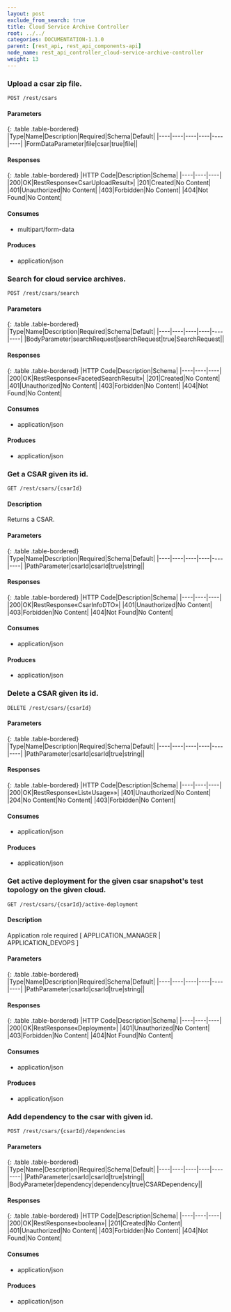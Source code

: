 ```yaml
---
layout: post
exclude_from_search: true
title: Cloud Service Archive Controller
root: ../../
categories: DOCUMENTATION-1.1.0
parent: [rest_api, rest_api_components-api]
node_name: rest_api_controller_cloud-service-archive-controller
weight: 13
---
```


### Upload a csar zip file.
```
POST /rest/csars
```

#### Parameters

{: .table .table-bordered}
|Type|Name|Description|Required|Schema|Default|
|----|----|----|----|----|----|
|FormDataParameter|file|csar|true|file||


#### Responses

{: .table .table-bordered}
|HTTP Code|Description|Schema|
|----|----|----|
|200|OK|RestResponse«CsarUploadResult»|
|201|Created|No Content|
|401|Unauthorized|No Content|
|403|Forbidden|No Content|
|404|Not Found|No Content|


#### Consumes

* multipart/form-data

#### Produces

* application/json

### Search for cloud service archives.
```
POST /rest/csars/search
```

#### Parameters

{: .table .table-bordered}
|Type|Name|Description|Required|Schema|Default|
|----|----|----|----|----|----|
|BodyParameter|searchRequest|searchRequest|true|SearchRequest||


#### Responses

{: .table .table-bordered}
|HTTP Code|Description|Schema|
|----|----|----|
|200|OK|RestResponse«FacetedSearchResult»|
|201|Created|No Content|
|401|Unauthorized|No Content|
|403|Forbidden|No Content|
|404|Not Found|No Content|


#### Consumes

* application/json

#### Produces

* application/json

### Get a CSAR given its id.
```
GET /rest/csars/{csarId}
```

#### Description

Returns a CSAR.

#### Parameters

{: .table .table-bordered}
|Type|Name|Description|Required|Schema|Default|
|----|----|----|----|----|----|
|PathParameter|csarId|csarId|true|string||


#### Responses

{: .table .table-bordered}
|HTTP Code|Description|Schema|
|----|----|----|
|200|OK|RestResponse«CsarInfoDTO»|
|401|Unauthorized|No Content|
|403|Forbidden|No Content|
|404|Not Found|No Content|


#### Consumes

* application/json

#### Produces

* application/json

### Delete a CSAR given its id.
```
DELETE /rest/csars/{csarId}
```

#### Parameters

{: .table .table-bordered}
|Type|Name|Description|Required|Schema|Default|
|----|----|----|----|----|----|
|PathParameter|csarId|csarId|true|string||


#### Responses

{: .table .table-bordered}
|HTTP Code|Description|Schema|
|----|----|----|
|200|OK|RestResponse«List«Usage»»|
|401|Unauthorized|No Content|
|204|No Content|No Content|
|403|Forbidden|No Content|


#### Consumes

* application/json

#### Produces

* application/json

### Get active deployment for the given csar snapshot's test topology on the given cloud.
```
GET /rest/csars/{csarId}/active-deployment
```

#### Description

Application role required [ APPLICATION_MANAGER | APPLICATION_DEVOPS ]

#### Parameters

{: .table .table-bordered}
|Type|Name|Description|Required|Schema|Default|
|----|----|----|----|----|----|
|PathParameter|csarId|csarId|true|string||


#### Responses

{: .table .table-bordered}
|HTTP Code|Description|Schema|
|----|----|----|
|200|OK|RestResponse«Deployment»|
|401|Unauthorized|No Content|
|403|Forbidden|No Content|
|404|Not Found|No Content|


#### Consumes

* application/json

#### Produces

* application/json

### Add dependency to the csar with given id.
```
POST /rest/csars/{csarId}/dependencies
```

#### Parameters

{: .table .table-bordered}
|Type|Name|Description|Required|Schema|Default|
|----|----|----|----|----|----|
|PathParameter|csarId|csarId|true|string||
|BodyParameter|dependency|dependency|true|CSARDependency||


#### Responses

{: .table .table-bordered}
|HTTP Code|Description|Schema|
|----|----|----|
|200|OK|RestResponse«boolean»|
|201|Created|No Content|
|401|Unauthorized|No Content|
|403|Forbidden|No Content|
|404|Not Found|No Content|


#### Consumes

* application/json

#### Produces

* application/json

